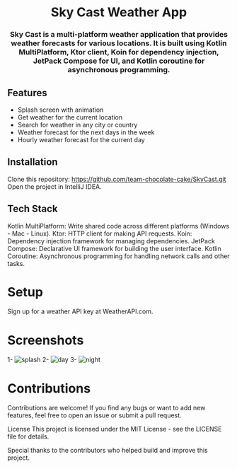 
<h1 align="center">Sky Cast Weather App</h1>


<h3 align="center">Sky Cast is a multi-platform weather application that provides weather forecasts for various locations. It is built using Kotlin MultiPlatform, Ktor client, Koin for dependency injection, JetPack Compose for UI, and Kotlin coroutine for asynchronous programming.</h3>

## Features

* Splash screen with animation
* Get weather for the current location
* Search for weather in any city or country
* Weather forecast for the next days in the week
* Hourly weather forecast for the current day

## Installation
Clone this repository:
https://github.com/team-chocolate-cake/SkyCast.git
Open the project in IntelliJ IDEA.

## Tech Stack
Kotlin MultiPlatform: Write shared code across different platforms (Windows - Mac - Linux).
Ktor: HTTP client for making API requests.
Koin: Dependency injection framework for managing dependencies.
JetPack Compose: Declarative UI framework for building the user interface.
Kotlin Coroutine: Asynchronous programming for handling network calls and other tasks.

# Setup
Sign up for a weather API key at WeatherAPI.com.

# Screenshots
1- ![splash](https://github.com/team-chocolate-cake/SkyCast/assets/87489620/a783a8df-1c31-4459-b1e3-b6cdaac2c08d)
2- ![day](https://github.com/team-chocolate-cake/SkyCast/assets/87489620/8f95cb5b-c214-4b17-9172-9632a27cb298)
3- ![night](https://github.com/team-chocolate-cake/SkyCast/assets/87489620/56cec4ec-7ed1-4a97-85b2-0b0982e9a1b1)


# Contributions
Contributions are welcome! If you find any bugs or want to add new features, feel free to open an issue or submit a pull request.

License
This project is licensed under the MIT License - see the LICENSE file for details.

Special thanks to the contributors who helped build and improve this project.
